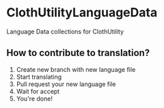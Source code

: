# ClothUtilityLanguageData
Language Data collections for ClothUtility


## How to contribute to translation?
1. Create new branch with new language file
2. Start translating
3. Pull request your new language file
4. Wait for accept
5. You're done!
